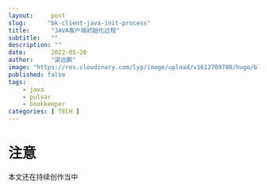```yaml
---
layout:     post 
slug:      "bk-client-java-init-process"
title:      "JAVA客户端初始化过程"
subtitle:   ""
description: ""
date:       2022-05-28
author:     "梁远鹏"
image: "https://res.cloudinary.com/lyp/image/upload/v1612709780/hugo/blog.github.io/pexels-matt-hardy-2568001.jpg"
published: false
tags:
    - java 
    - pulsar
    - bookkeeper
categories: [ TECH ]
---    
```


# 注意  
本文还在持续创作当中